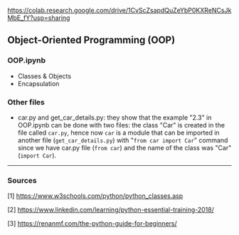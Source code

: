 https://colab.research.google.com/drive/1CvScZsapdQuZeYbP0KXReNCsJkMbE_fY?usp=sharing

## Object-Oriented Programming (OOP)

### OOP.ipynb
* Classes & Objects
* Encapsulation

### Other files

* car.py and get_car_details.py: they show that the example "2.3" in OOP.ipynb can be done with two files:
the class "Car" is created in the file called `car.py`, hence now `car` is a module that can be imported in another file
(`get_car_details.py`) with "`from car import Car`" command since we have car.py file (`from car`) and the name of the class was "Car" (`import Car`).
    
------------    
### Sources

[1] https://www.w3schools.com/python/python_classes.asp

[2] https://www.linkedin.com/learning/python-essential-training-2018/

[3] https://renanmf.com/the-python-guide-for-beginners/